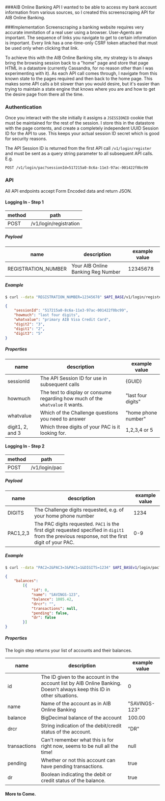 ###AIB Online Banking API
I wanted to be able to access my bank account information from various sources, so I created this screenscraping API for AIB Online Banking. 

###Implementation
Screenscraping a banking website requires very accurate immitation of a real user using a browser. User-Agents are important. The sequence of links you navigate to get to certain information is important. Every link has a one-time-only CSRF token attached that must be used only when clicking that link. 

To achieve this with the AIB Online Banking site, my strategy is to always bring the browsing session back to a "home" page and store that page HTML in a datastore (currently Cassandra, for no reason other than I was experimenting with it). As each API call comes through, I navigate from this known state to the pages required and then back to the home page. This makes some API calls a bit slower than you would desire, but it's easier than trying to maintain a state engine that knows where you are and how to get the desire page from there all the time. 

### Authentication
Once you interact with the site initially it assigns a `JSESSIONID` cookie that must be maintained for the rest of the session. I store this in the datastore with the page contents, and create a completely independent UUID Session ID for the API to use. This keeps your actual session ID secret which is good for security reasons. 

The API Session ID is returned from the first API call `/v1/login/register` and must be sent as a query string parameter to all subsequent API calls. E.g.

```
POST /v1/login/pac?sessionId=517215a0-8c6a-11e3-97ac-001422f0bc99
```

### API
All API endpoints accept Form Encoded data and return JSON.

#### Logging In - Step 1

| method | path                    |
|--------|-------------------------|
| POST    | /v1/login/registration |

##### Payload

| name               | description                             | example value                          |
|--------------------|-----------------------------------------|----------------------------------------|
| REGISTRATION_NUMBER   | Your AIB Online Banking Reg Number    | 12345678                           |

##### Example

```bash
$ curl --data "REGISTRATION_NUMBER=12345678" $API_BASE/v1/login/register
```

```json
{
    "sessionId": "517215a0-8c6a-11e3-97ac-001422f0bc99",
    "howmuch": "last four digits",
    "whatvalue": "primary AIB Visa Credit Card",
    "digit2": "3",
    "digit1": "2",
    "digit3": "5"
}
```

##### Properties

| name         | description                                  | example value             |
|--------------|----------------------------------------------|---------------------------|
| sessionId     | The API Session ID for use in subsequent calls    | {GUID}                     |
| howmuch       | The text to display or consume regarding how much of the `whatvalue` it wants.                                    | "last four digits"                |
| whatvalue     | Which of the Challenge questions you need to answer| "home phone number"   |
| digit1, 2, and 3  | Which three digits of your PAC is it looking for.                                    | 1,2,3,4 or 5     |

#### Logging In - Step 2

| method | path                    |
|--------|-------------------------|
| POST    | /v1/login/pac |

##### Payload

| name               | description                             | example value                          |
|--------------------|-----------------------------------------|----------------------------------------|
| DIGITS  | The Challenge digits requested, e.g. of your home phone number    | 1234                           |
| PAC1,2,3  | The PAC digits requested. `PAC1` is the first digit requested specified in `digit1` from the previous response, not the first digit of your PAC.    | 0-9     |

##### Example

```bash
$ curl --data "PAC2=2&PAC3=3&PAC1=1&DIGITS=1234" $API_BASEv1/login/pac?sessionId=517215a0-8c6a-11e3-97ac-001422f0bc99

```

```json
{
    "balances": 
        [{
            "id": 0,
            "name": "SAVINGS-123",
            "balance": 1085.42,
            "drcr": "",
            "transactions": null,
            "pending": false,
            "dr": false
        }]
}
```

##### Properties
The login step returns your list of accounts and their balances.

| name         | description                                  | example value             |
|--------------|----------------------------------------------|---------------------------|
| id     | The ID given to the account in the account list by AIB Online Banking. Doesn't always keep this ID in other situations. | 0 |
| name       | Name of the account as in AIB Online Banking | "SAVINGS-123" |
| balance     | BigDecimal balance of the account| 100.00   |
| drcr  | String indication of the debit/credit status of the account. | "DR" |                                      | 1,2,3,4 or 5     |
| transactions | Can't remember what this is for right now, seems to be null all the time! | null |
| pending | Whether or not this account can have pending transactions. | true | 
| dr | Boolean indicating the debit or credit status of the balance. | true |

#### More to Come.

